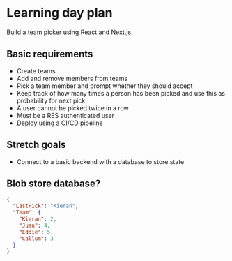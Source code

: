 # Learning day plan

Build a team picker using React and Next.js.

## Basic requirements

- Create teams
- Add and remove members from teams
- Pick a team member and prompt whether they should accept
- Keep track of how many times a person has been picked and use this as probability for next pick
- A user cannot be picked twice in a row
- Must be a RES authenticated user
- Deploy using a CI/CD pipeline

## Stretch goals

- Connect to a basic backend with a database to store state

## Blob store database?

```json
{
  "LastPick": "Kieran",
  "Team": {
    "Kieran": 2,
    "Juan": 4,
    "Eddie": 5,
    "Callum": 3
  }
}
```
